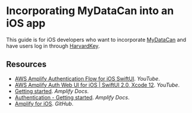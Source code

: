 # Incorporating MyDataCan into an iOS app

This guide is for iOS developers who want to incorporate [MyDataCan](https://harvard.mydatacan.org) and have users log in through [HarvardKey](https://key.harvard.edu).

## Resources

* [AWS Amplify Authentication Flow for iOS SwiftUI](https://www.youtube.com/watch?v=wSHnmtnzbfs). _YouTube_.
* [AWS Amplify Auth Web UI for iOS | SwiftUI 2.0, Xcode 12](https://www.youtube.com/watch?v=74fl2EgpXSE). _YouTube_.
* [Getting started](https://docs.amplify.aws/start/q/integration/ios). _Amplify Docs_.
* [Authentication - Getting started](https://docs.amplify.aws/lib/auth/getting-started/q/platform/ios). _Amplify Docs_.
* [Amplify for iOS](https://github.com/aws-amplify/amplify-ios). _GitHub_.
